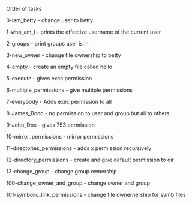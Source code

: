 Order of tasks

0-iam_betty - change user to betty

1-who_am_i - prints the effective username of the current user

2-groups - print groups user is in

3-new_owner - change file ownership to betty

4-empty - create an empty file called hello

5-execute - gives exec permission

6-multiple_permissions - give multiple permissions

7-everybody - Adds exec permission to all

8-James_Bond - no permission to user and group but all to others

9-John_Doe - gives 753 permission

10-mirror_permissions - mirror permissions

11-directories_permissions - adds x permission recursively

12-directory_permissions - create and give default permission to dir

13-change_group - change group ownership

100-change_owner_and_group - change owner and group

101-symbolic_link_permissions - change file ownernership for symb files
